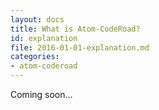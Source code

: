 ```yaml
---
layout: docs
title: What is Atom-CodeRoad?
id: explanation
file: 2016-01-01-explanation.md
categories:
- atom-coderoad
---
```


Coming soon...
